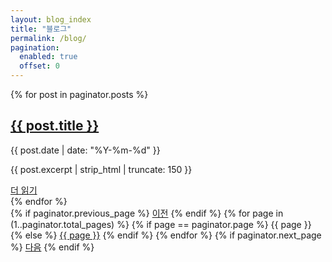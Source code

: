 ```yaml
---
layout: blog_index
title: "블로그"
permalink: /blog/
pagination:
  enabled: true
  offset: 0
---
```

<div class="card-wrapper">
{% for post in paginator.posts %}
  <article class="post-item card">
    <div class="post-container">
      <h2><a href="{{ post.url | relative_url }}">{{ post.title }}</a></h2>
      <p class="post-meta">{{ post.date | date: "%Y-%m-%d" }}</p>
      <p>{{ post.excerpt | strip_html | truncate: 150 }}</p>
      <a class="btn" href="{{ post.url | relative_url }}">더 읽기</a>
    </div>
  </article>
{% endfor %}
</div>


<div class="pagination">
  {% if paginator.previous_page %}
    <a class="prev" href="{{ paginator.previous_page_path | relative_url }}">이전</a>
  {% endif %}
  {% for page in (1..paginator.total_pages) %}
    {% if page == paginator.page %}
      <span class="current">{{ page }}</span>
    {% else %}
      <a class="page" href="{{ paginator.paginate_path | replace: ':num', page }}">{{ page }}</a>
    {% endif %}
  {% endfor %}
  {% if paginator.next_page %}
    <a class="next" href="{{ paginator.next_page_path | relative_url }}">다음</a>
  {% endif %}
</div>

